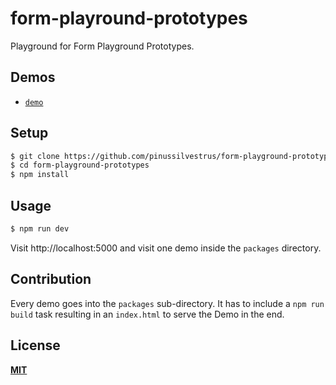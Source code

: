 # form-playround-prototypes

Playground for Form Playground Prototypes.

## Demos

* [`demo`](./packages/demo)

## Setup

```bash
$ git clone https://github.com/pinussilvestrus/form-playground-prototypes.git
$ cd form-playground-prototypes
$ npm install
```

## Usage

```bash
$ npm run dev
```

Visit http://localhost:5000 and visit one demo inside the `packages` directory.

## Contribution

Every demo goes into the `packages` sub-directory. It has to include a `npm run build` task resulting in an `index.html` to serve the Demo in the end. 

## License

[**MIT**](./LICENSE)
